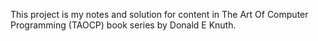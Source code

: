 This project is my notes and solution for content in The Art Of Computer Programming (TAOCP) book series by Donald E Knuth.